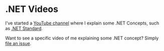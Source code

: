 # .NET Videos

I've started a [YouTube channel][channel] where I explain some .NET Concepts,
such as [.NET Standard][netstandard].

Want to see a specific video of me explaining some .NET concept? Simply [file an
issue][issue].

[channel]: https://www.youtube.com/ImmoLandwerth
[netstandard]: https://www.youtube.com/playlist?list=PLRAdsfhKI4OWx321A_pr-7HhRNk7wOLLY
[issue]: https://github.com/terrajobst/videos/issues/new
